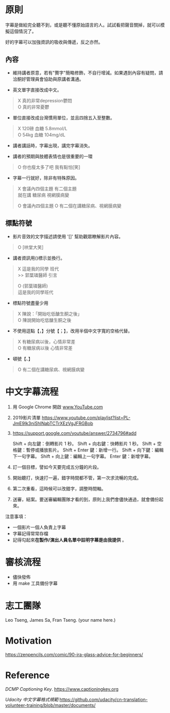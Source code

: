 # 原則

字幕是做給完全聽不到，或是聽不懂原始語言的人。試試看把聲音關掉，就可以模擬這個情況了。

好的字幕可以加強資訊的吸收與傳遞，反之亦然。



## 內容

* 維持講者原意，若有"贅字"簡略修飾，不自行增減。如果遇到內容有疑問，請洽酮好管理員會協助與原講者溝通。

* 英文單字直接改成中文。
> X 真的非常depression鬱悶  
> O 真的非常憂鬱

* 單位直接改成台灣慣用單位，並且四捨五入至整數。
> X 120磅 血糖 5.8mmol/L  
> O 54kg 血糖 104mg/dL

* 講者講話時，字幕出現，講完字幕消失。

* 講者的預期與肢體表情也是很重要的一環
> O 你也瘦太多了吧 我有點怕[笑]

* 字幕一行就好，除非有特殊原因。 
> X 會議內四個主題  有二個主題  
> 就在講 糖尿病 視網膜病變  
>
> O 會議內四個主題 
> O 有二個在講糖尿病、視網膜病變

## 標點符號

* 影片音效的文字描述請使用 '[]' 幫助觀眾瞭解影片內容。
> O [哄堂大笑]

* 講者資訊用()標示並換行。

> X 這是我的同學  班代   
> \>> 郭葉璘醫師  引言
>
> O (郭葉璘醫師)   
> 這是我的同學班代

* 標點符號盡量少用
> X 陳說：「開始吃低醣生酮之後」  
> O 陳說開始吃低醣生酮之後

* 不使用逗點【，】分號【；】，改用半個中文字寬的空格代替。
> X 有糖尿病以後，心情非常差  
> O 有糖尿病以後 心情非常差

* 頓號【、】
> O 有二個在講糖尿病、視網膜病變

# 中文字幕流程

1. 用 Google Chrome 開啟 www.YouTube.com

2. 2019影片清單 https://www.youtube.com/playlist?list=PL-JmE9Ik3niShINabTCTrXEzVgJFRGBob

3. https://support.google.com/youtube/answer/2734796#add

   Shift + 向左鍵：倒轉影片 1 秒。
   Shift + 向右鍵：快轉影片 1 秒。
   Shift + 空格鍵：暫停或播放影片。
   Shift + Enter 鍵：新增一行。
   Shift + 向下鍵：編輯下一句字幕。
   Shift + 向上鍵：編輯上一句字幕。
   Enter 鍵：新增字幕。

4. 訂一個目標，譬如今天要完成五分鐘的片段。

5. 開始聽打，快速打一遍，錯字時間都不管，第一次求流暢的完成。 

6. 第二次重看，這時候可以改錯字，調整時間軸。 

7. 送審，結案。要送審編輯團隊才看的到，原則上我們會儘快通過，就會備份起來。

注意事項：

* 一個影片一個人負責上字幕
* 字幕記得常常存檔
* 記得勾起來**在製作/演出人員名單中註明字幕是由我提供** 。

# 審核流程

* 儘快發佈
* 用 make 工具備份字幕

# 志工團隊

Leo Tseng, James Sa, Fran Tseng. (your name here.)

# Motivation
https://zenpencils.com/comic/90-ira-glass-advice-for-beginners/

# Reference

*DCMP Captioning Key*. https://www.captioningkey.org 

*Udacity 中文字幕格式規範*  https://github.com/udacity/cn-translation-volunteer-training/blob/master/documents/